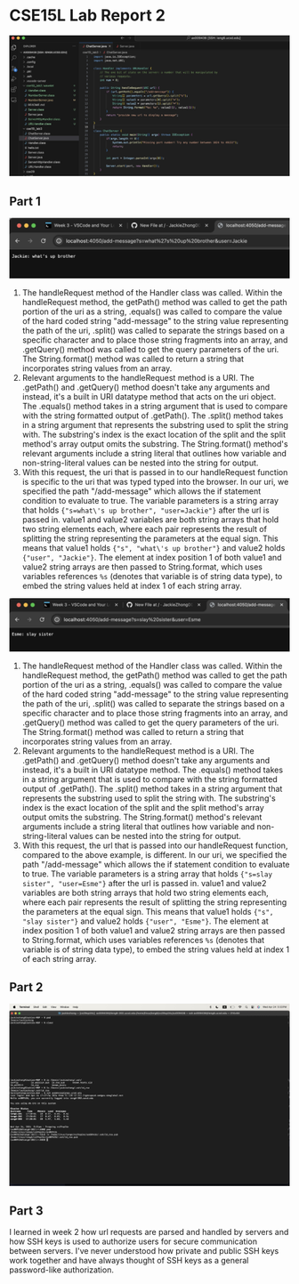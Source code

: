 # CSE15L Lab Report 2
![Image](CSE15L_Lab2_SC1.jpg)


## Part 1
![Image](CSE15L_Lab2_SC2.jpg)
1. The handleRequest method of the Handler class was called. Within the handleRequest method, the getPath() method was called to get the path portion of the uri as a string, .equals()
was called to compare the value of the hard coded string "add-message" to the string value representing the path of the uri, .split() was called to separate the strings based on a specific 
character and to place those string fragments into an array, and .getQuery() method was called to get the query parameters of the uri. The String.format() method was called to return 
a string that incorporates string values from an array. 
2. Relevant arguments to the handleRequest method is a URI. The .getPath() and .getQuery() method doesn't take any arguments and instead, it's a built in URI datatype method that acts on the uri object. 
The .equals() method takes in a string argument that is used to compare with the string formatted output of .getPath(). The .split() method takes in a string argument that represents the substring
used to split the string with. The substring's index is the exact location of the split and the split method's array output omits the substring. The String.format() method's relevant arguments
include a string literal that outlines how variable and non-string-literal values can be nested into the string for output.
3. With this request, the uri that is passed in to our handleRequest function is specific to the uri that was typed typed into the browser. In our uri, we specified the path "/add-message" which allows the if statement condition to evaluate to true. The variable parameters is a string array that holds `{"s=what\'s up brother", "user=Jackie"}` after the url is passed in. value1 and value2 variables are both string arrays that hold two string elements each, where each pair represents the result of splitting the string representing the parameters at the equal sign. This means that value1 holds `{"s", "what\'s up brother"}` and value2 holds `{"user", "Jackie"}`. The element at index position 1 of both value1 and value2 string arrays are then passed to String.format, which uses variables references `%s` (denotes that variable is of string data type), to embed the string values held at index 1 of each string array. 

![Screenshot add-message trial 2](CSE15L_Lab2_SC3.jpg)
1. The handleRequest method of the Handler class was called. Within the handleRequest method, the getPath() method was called to get the path portion of the uri as a string, .equals()
was called to compare the value of the hard coded string "add-message" to the string value representing the path of the uri, .split() was called to separate the strings based on a specific 
character and to place those string fragments into an array, and .getQuery() method was called to get the query parameters of the uri. The String.format() method was called to return 
a string that incorporates string values from an array.
2. Relevant arguments to the handleRequest method is a URI. The .getPath() and .getQuery() method doesn't take any arguments and instead, it's a built in URI datatype method. 
The .equals() method takes in a string argument that is used to compare with the string formatted output of .getPath(). The .split() method takes in a string argument that represents the substring
used to split the string with. The substring's index is the exact location of the split and the split method's array output omits the substring. The String.format() method's relevant arguments
include a string literal that outlines how variable and non-string-literal values can be nested into the string for output.
3. With this request, the url that is passed into our handleRequest function, compared to the above example, is different. In our uri, we specified the path "/add-message" which allows the if statement condition to evaluate to true. The variable parameters is a string array that holds `{"s=slay sister", "user=Esme"}` after the url is passed in. value1 and value2 variables are both string arrays that hold two string elements each, where each pair represents the result of splitting the string representing the parameters at the equal sign. This means that value1 holds `{"s", "slay sister"}` and value2 holds `{"user", "Esme"}`. The element at index position 1 of both value1 and value2 string arrays are then passed to String.format, which uses variables references `%s` (denotes that variable is of string data type), to embed the string values held at index 1 of each string array. 

## Part 2
![Image](CSE15L_Lab2_SC4.jpg)

## Part 3
I learned in week 2 how url requests are parsed and handled by servers and how SSH keys is used to authorize users for secure communication between servers.
I've never understood how private and public SSH keys work together and have always thought of SSH keys as a general password-like authorization. 
